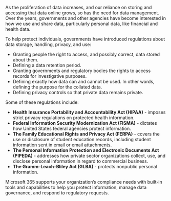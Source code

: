As the proliferation of data increases, and our reliance on storing and accessing that data online grows, so has the need for data management. Over the years, governments and other agencies have become interested in how we use and share data, particularly personal data, like financial and health data.

To help protect individuals, governments have introduced regulations about data storage, handling, privacy, and use:

- Granting people the right to access, and possibly correct, data stored about them.
- Defining a data retention period.
- Granting governments and regulatory bodies the rights to access records for investigative purposes.
- Defining exactly how data can and cannot be used. In other words, defining the purpose for the collated data.
- Defining privacy controls so that private data remains private.

 Some of these regulations include:

- **Health Insurance Portability and Accountability Act (HIPAA)** - imposes strict privacy regulations on protected health information.
- **Federal Information Security Modernization Act (FISMA)** - dictates how United States federal agencies protect information.
- **The Family Educational Rights and Privacy Act (FERPA)** - covers the use or disclosure of student education records, including student information sent in email or email attachments.
- **The Personal Information Protection and Electronic Documents Act (PIPEDA)** - addresses how private sector organizations collect, use, and disclose personal information in regard to commercial business.
- **The Gramm–Leach–Bliley Act (GLBA)** - protects nonpublic personal information.

Microsoft 365 supports your organization’s compliance needs with built-in tools and capabilities to help you protect information, manage data governance, and respond to regulatory requests.
